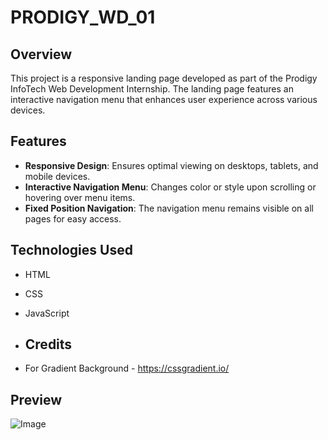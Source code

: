 # PRODIGY_WD_01

## Overview

This project is a responsive landing page developed as part of the Prodigy InfoTech Web Development Internship. The landing page features an interactive navigation menu that enhances user experience across various devices.

## Features

- **Responsive Design**: Ensures optimal viewing on desktops, tablets, and mobile devices.
- **Interactive Navigation Menu**: Changes color or style upon scrolling or hovering over menu items.
- **Fixed Position Navigation**: The navigation menu remains visible on all pages for easy access.

## Technologies Used

- HTML
- CSS
- JavaScript

- ## Credits

- For Gradient Background - https://cssgradient.io/

## Preview

![Image](https://private-user-images.githubusercontent.com/172420311/471288996-d758858e-f1df-4645-9d9e-32f8ca25bb8d.png?jwt=eyJhbGciOiJIUzI1NiIsInR5cCI6IkpXVCJ9.eyJpc3MiOiJnaXRodWIuY29tIiwiYXVkIjoicmF3LmdpdGh1YnVzZXJjb250ZW50LmNvbSIsImtleSI6ImtleTUiLCJleHAiOjE3NTM2Njg5ODUsIm5iZiI6MTc1MzY2ODY4NSwicGF0aCI6Ii8xNzI0MjAzMTEvNDcxMjg4OTk2LWQ3NTg4NThlLWYxZGYtNDY0NS05ZDllLTMyZjhjYTI1YmI4ZC5wbmc_WC1BbXotQWxnb3JpdGhtPUFXUzQtSE1BQy1TSEEyNTYmWC1BbXotQ3JlZGVudGlhbD1BS0lBVkNPRFlMU0E1M1BRSzRaQSUyRjIwMjUwNzI4JTJGdXMtZWFzdC0xJTJGczMlMkZhd3M0X3JlcXVlc3QmWC1BbXotRGF0ZT0yMDI1MDcyOFQwMjExMjVaJlgtQW16LUV4cGlyZXM9MzAwJlgtQW16LVNpZ25hdHVyZT1hMzkxODg3MTExYTM1M2E5MGU3ZjhkNjBkZjY0OTk4MDUyNDQwZTEwMmQ2NjA4MzhkNTM0MDZmOTBlYmI2ODQ4JlgtQW16LVNpZ25lZEhlYWRlcnM9aG9zdCJ9.sv3sJQiXHuiNS5EOP8xLE5AYlXtdUvicmLZ0_8kBTUE)
